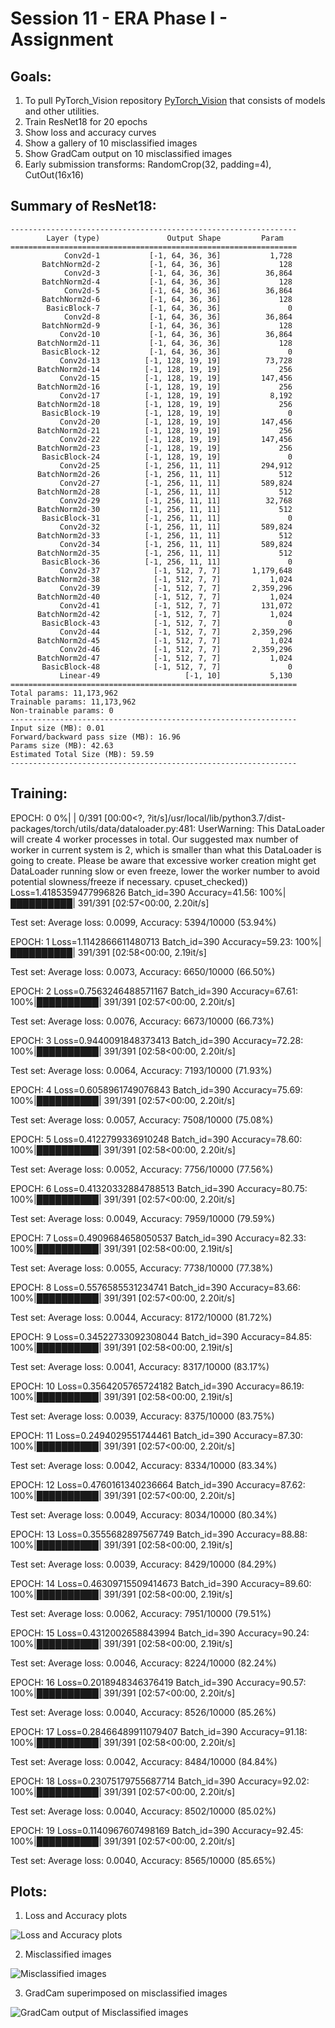 # Session 11 - ERA Phase I - Assignment 

## Goals:
1. To pull PyTorch_Vision repository [PyTorch_Vision](https://github.com/lavanyanemani96/PyTorch_Vision) that consists of models and other utilities. 
2. Train ResNet18 for 20 epochs
3. Show loss and accuracy curves
4. Show a gallery of 10 misclassified images
5. Show GradCam output on 10 misclassified images
6. Early submission transforms: RandomCrop(32, padding=4), CutOut(16x16)

## Summary of ResNet18:
```
----------------------------------------------------------------
        Layer (type)               Output Shape         Param 
================================================================
            Conv2d-1           [-1, 64, 36, 36]           1,728
       BatchNorm2d-2           [-1, 64, 36, 36]             128
            Conv2d-3           [-1, 64, 36, 36]          36,864
       BatchNorm2d-4           [-1, 64, 36, 36]             128
            Conv2d-5           [-1, 64, 36, 36]          36,864
       BatchNorm2d-6           [-1, 64, 36, 36]             128
        BasicBlock-7           [-1, 64, 36, 36]               0
            Conv2d-8           [-1, 64, 36, 36]          36,864
       BatchNorm2d-9           [-1, 64, 36, 36]             128
           Conv2d-10           [-1, 64, 36, 36]          36,864
      BatchNorm2d-11           [-1, 64, 36, 36]             128
       BasicBlock-12           [-1, 64, 36, 36]               0
           Conv2d-13          [-1, 128, 19, 19]          73,728
      BatchNorm2d-14          [-1, 128, 19, 19]             256
           Conv2d-15          [-1, 128, 19, 19]         147,456
      BatchNorm2d-16          [-1, 128, 19, 19]             256
           Conv2d-17          [-1, 128, 19, 19]           8,192
      BatchNorm2d-18          [-1, 128, 19, 19]             256
       BasicBlock-19          [-1, 128, 19, 19]               0
           Conv2d-20          [-1, 128, 19, 19]         147,456
      BatchNorm2d-21          [-1, 128, 19, 19]             256
           Conv2d-22          [-1, 128, 19, 19]         147,456
      BatchNorm2d-23          [-1, 128, 19, 19]             256
       BasicBlock-24          [-1, 128, 19, 19]               0
           Conv2d-25          [-1, 256, 11, 11]         294,912
      BatchNorm2d-26          [-1, 256, 11, 11]             512
           Conv2d-27          [-1, 256, 11, 11]         589,824
      BatchNorm2d-28          [-1, 256, 11, 11]             512
           Conv2d-29          [-1, 256, 11, 11]          32,768
      BatchNorm2d-30          [-1, 256, 11, 11]             512
       BasicBlock-31          [-1, 256, 11, 11]               0
           Conv2d-32          [-1, 256, 11, 11]         589,824
      BatchNorm2d-33          [-1, 256, 11, 11]             512
           Conv2d-34          [-1, 256, 11, 11]         589,824
      BatchNorm2d-35          [-1, 256, 11, 11]             512
       BasicBlock-36          [-1, 256, 11, 11]               0
           Conv2d-37            [-1, 512, 7, 7]       1,179,648
      BatchNorm2d-38            [-1, 512, 7, 7]           1,024
           Conv2d-39            [-1, 512, 7, 7]       2,359,296
      BatchNorm2d-40            [-1, 512, 7, 7]           1,024
           Conv2d-41            [-1, 512, 7, 7]         131,072
      BatchNorm2d-42            [-1, 512, 7, 7]           1,024
       BasicBlock-43            [-1, 512, 7, 7]               0
           Conv2d-44            [-1, 512, 7, 7]       2,359,296
      BatchNorm2d-45            [-1, 512, 7, 7]           1,024
           Conv2d-46            [-1, 512, 7, 7]       2,359,296
      BatchNorm2d-47            [-1, 512, 7, 7]           1,024
       BasicBlock-48            [-1, 512, 7, 7]               0
           Linear-49                   [-1, 10]           5,130
================================================================
Total params: 11,173,962
Trainable params: 11,173,962
Non-trainable params: 0
----------------------------------------------------------------
Input size (MB): 0.01
Forward/backward pass size (MB): 16.96
Params size (MB): 42.63
Estimated Total Size (MB): 59.59
----------------------------------------------------------------
```

## Training: 
EPOCH: 0
  0%|          | 0/391 [00:00<?, ?it/s]/usr/local/lib/python3.7/dist-packages/torch/utils/data/dataloader.py:481: UserWarning: This DataLoader will create 4 worker processes in total. Our suggested max number of worker in current system is 2, which is smaller than what this DataLoader is going to create. Please be aware that excessive worker creation might get DataLoader running slow or even freeze, lower the worker number to avoid potential slowness/freeze if necessary.
  cpuset_checked))
Loss=1.4185359477996826 Batch_id=390 Accuracy=41.56: 100%|██████████| 391/391 [02:57<00:00,  2.20it/s]

Test set: Average loss: 0.0099, Accuracy: 5394/10000 (53.94%)

EPOCH: 1
Loss=1.1142866611480713 Batch_id=390 Accuracy=59.23: 100%|██████████| 391/391 [02:58<00:00,  2.19it/s]

Test set: Average loss: 0.0073, Accuracy: 6650/10000 (66.50%)

EPOCH: 2
Loss=0.7563246488571167 Batch_id=390 Accuracy=67.61: 100%|██████████| 391/391 [02:57<00:00,  2.20it/s]

Test set: Average loss: 0.0076, Accuracy: 6673/10000 (66.73%)

EPOCH: 3
Loss=0.9440091848373413 Batch_id=390 Accuracy=72.28: 100%|██████████| 391/391 [02:58<00:00,  2.20it/s]

Test set: Average loss: 0.0064, Accuracy: 7193/10000 (71.93%)

EPOCH: 4
Loss=0.6058961749076843 Batch_id=390 Accuracy=75.69: 100%|██████████| 391/391 [02:57<00:00,  2.20it/s]

Test set: Average loss: 0.0057, Accuracy: 7508/10000 (75.08%)

EPOCH: 5
Loss=0.4122799336910248 Batch_id=390 Accuracy=78.60: 100%|██████████| 391/391 [02:58<00:00,  2.20it/s]

Test set: Average loss: 0.0052, Accuracy: 7756/10000 (77.56%)

EPOCH: 6
Loss=0.41320332884788513 Batch_id=390 Accuracy=80.75: 100%|██████████| 391/391 [02:57<00:00,  2.20it/s]

Test set: Average loss: 0.0049, Accuracy: 7959/10000 (79.59%)

EPOCH: 7
Loss=0.4909684658050537 Batch_id=390 Accuracy=82.33: 100%|██████████| 391/391 [02:58<00:00,  2.19it/s]

Test set: Average loss: 0.0055, Accuracy: 7738/10000 (77.38%)

EPOCH: 8
Loss=0.5576585531234741 Batch_id=390 Accuracy=83.66: 100%|██████████| 391/391 [02:57<00:00,  2.20it/s]

Test set: Average loss: 0.0044, Accuracy: 8172/10000 (81.72%)

EPOCH: 9
Loss=0.34522733092308044 Batch_id=390 Accuracy=84.85: 100%|██████████| 391/391 [02:58<00:00,  2.19it/s]

Test set: Average loss: 0.0041, Accuracy: 8317/10000 (83.17%)

EPOCH: 10
Loss=0.3564205765724182 Batch_id=390 Accuracy=86.19: 100%|██████████| 391/391 [02:58<00:00,  2.19it/s]

Test set: Average loss: 0.0039, Accuracy: 8375/10000 (83.75%)

EPOCH: 11
Loss=0.2494029551744461 Batch_id=390 Accuracy=87.30: 100%|██████████| 391/391 [02:57<00:00,  2.20it/s]

Test set: Average loss: 0.0042, Accuracy: 8334/10000 (83.34%)

EPOCH: 12
Loss=0.4760161340236664 Batch_id=390 Accuracy=87.62: 100%|██████████| 391/391 [02:57<00:00,  2.20it/s]

Test set: Average loss: 0.0049, Accuracy: 8034/10000 (80.34%)

EPOCH: 13
Loss=0.3555682897567749 Batch_id=390 Accuracy=88.88: 100%|██████████| 391/391 [02:58<00:00,  2.19it/s]

Test set: Average loss: 0.0039, Accuracy: 8429/10000 (84.29%)

EPOCH: 14
Loss=0.46309715509414673 Batch_id=390 Accuracy=89.60: 100%|██████████| 391/391 [02:58<00:00,  2.19it/s]

Test set: Average loss: 0.0062, Accuracy: 7951/10000 (79.51%)

EPOCH: 15
Loss=0.4312002658843994 Batch_id=390 Accuracy=90.24: 100%|██████████| 391/391 [02:58<00:00,  2.19it/s]

Test set: Average loss: 0.0046, Accuracy: 8224/10000 (82.24%)

EPOCH: 16
Loss=0.2018948346376419 Batch_id=390 Accuracy=90.57: 100%|██████████| 391/391 [02:57<00:00,  2.20it/s]

Test set: Average loss: 0.0040, Accuracy: 8526/10000 (85.26%)

EPOCH: 17
Loss=0.28466489911079407 Batch_id=390 Accuracy=91.18: 100%|██████████| 391/391 [02:58<00:00,  2.20it/s]

Test set: Average loss: 0.0042, Accuracy: 8484/10000 (84.84%)

EPOCH: 18
Loss=0.23075179755687714 Batch_id=390 Accuracy=92.02: 100%|██████████| 391/391 [02:57<00:00,  2.20it/s]

Test set: Average loss: 0.0040, Accuracy: 8502/10000 (85.02%)

EPOCH: 19
Loss=0.1140967607498169 Batch_id=390 Accuracy=92.45: 100%|██████████| 391/391 [02:57<00:00,  2.20it/s]

Test set: Average loss: 0.0040, Accuracy: 8565/10000 (85.65%)


## Plots: 

1. Loss and Accuracy plots

![Loss and Accuracy plots](./plots/loss_accuracy.png)

2. Misclassified images

![Misclassified images](./plots/misclassified.png)

3. GradCam superimposed on misclassified images

![GradCam output of Misclassified images](./plots/misclassified_gradcam.png)

